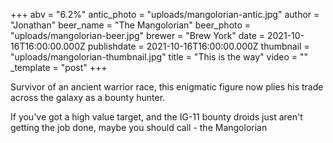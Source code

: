 +++
abv = "6.2%"
antic_photo = "uploads/mangolorian-antic.jpg"
author = "Jonathan"
beer_name = "The Mangolorian"
beer_photo = "uploads/mangolorian-beer.jpg"
brewer = "Brew York"
date = 2021-10-16T16:00:00.000Z
publishdate = 2021-10-16T16:00:00.000Z
thumbnail = "uploads/mangolorian-thumbnail.jpg"
title = "This is the way"
video = ""
_template = "post"
+++

Survivor of an ancient warrior race, this enigmatic figure now plies his trade across the galaxy as a bounty hunter.

If you've got a high value target, and the IG-11 bounty droids just aren't getting the job done, maybe you should call - the Mangolorian
